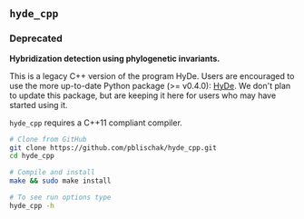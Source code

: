 ## `hyde_cpp`

### **Deprecated**

**Hybridization detection using phylogenetic invariants.**

This is a legacy C++ version of the program HyDe. Users are encouraged
to use the more up-to-date Python package (>= v0.4.0): [HyDe](https://github.com/pblischak/HyDe).
We don't plan to update this package, but are keeping it here for users who may have
started using it.

`hyde_cpp` requires a C++11 compliant compiler.

```bash
# Clone from GitHub
git clone https://github.com/pblischak/hyde_cpp.git
cd hyde_cpp

# Compile and install
make && sudo make install

# To see run options type
hyde_cpp -h
```
